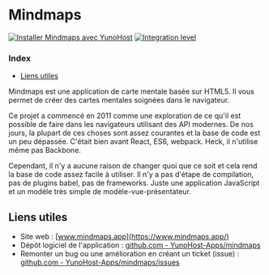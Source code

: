 # Mindmaps

[![Installer Mindmaps avec YunoHost](https://install-app.yunohost.org/install-with-yunohost.svg)](https://install-app.yunohost.org/?app=mindmaps) [![Integration level](https://dash.yunohost.org/integration/mindmaps.svg)](https://dash.yunohost.org/appci/app/mindmaps)

### Index

- [Liens utiles](#useful-links)

Mindmaps est une application de carte mentale basée sur HTML5. Il vous permet de créer des cartes mentales soignées dans le navigateur.

Ce projet a commencé en 2011 comme une exploration de ce qu'il est possible de faire dans les navigateurs utilisant des API modernes. De nos jours, la plupart de ces choses sont assez courantes et la base de code est un peu dépassée. C'était bien avant React, ES6, webpack. Heck, il n'utilise même pas Backbone.

Cependant, il n'y a aucune raison de changer quoi que ce soit et cela rend la base de code assez facile à utiliser. Il n'y a pas d'étape de compilation, pas de plugins babel, pas de frameworks. Juste une application JavaScript et un modèle très simple de modèle-vue-présentateur.

## Liens utiles

+ Site web : [www.mindmaps.app](https://www.mindmaps.app/)
+ Dépôt logiciel de l'application : [github.com - YunoHost-Apps/mindmaps](https://github.com/YunoHost-Apps/mindmaps_ynh)
+ Remonter un bug ou une amélioration en créant un ticket (issue) : [github.com - YunoHost-Apps/mindmaps/issues](https://github.com/YunoHost-Apps/mindmaps_ynh/issues)